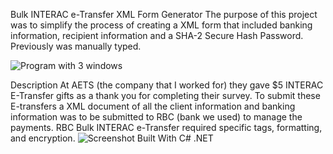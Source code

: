 Bulk INTERAC e-Transfer XML Form Generator
The purpose of this project was to simplify the process of creating a XML form that included banking information, recipient information and a SHA-2 Secure Hash Password. Previously was manually typed. 

<img src="BulkInteracEtransferGen\LmiSurveyRbcBulkTransfer\Resources\AETS.png" alt="Program with 3 windows" title="">

Description
At AETS (the company that I worked for) they gave $5 INTERAC E-Transfer gifts as a thank you for completing their survey. To submit these E-transfers a XML document of all the client information and banking information was to be submitted to RBC (bank we used) to manage the payments. 
RBC Bulk INTERAC e-Transfer required specific tags, formatting, and encryption. 
 ![Screenshot](screenshot_of_xml.png)
Built With
C#
.NET
